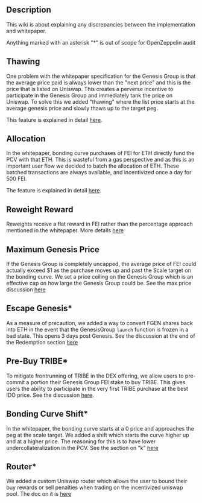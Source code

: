## Description
This wiki is about explaining any discrepancies between the implementation and whitepaper.

Anything marked with an asterisk "*" is out of scope for OpenZeppelin audit

## Thawing
One problem with the whitepaper specification for the Genesis Group is that the average price paid is always lower than the "next price" and this is the price that is listed on Uniswap. This creates a perverse incentive to participate in the Genesis Group and immediately tank the price on Uniswap. To solve this we added "thawing" where the list price starts at the average genesis price and slowly thaws up to the target peg. 

This feature is explained in detail [here](https://github.com/fei-protocol/fei-protocol-core/wiki/BondingCurveOracle).

## Allocation
In the whitepaper, bonding curve purchases of FEI for ETH directly fund the PCV with that ETH. This is wasteful from a gas perspective and as this is an important user flow we decided to batch the allocation of ETH. These batched transactions are always available, and incentivized once a day for 500 FEI.

The feature is explained in detail [here](https://github.com/fei-protocol/fei-protocol-core/wiki/BondingCurve).

## Reweight Reward
Reweights receive a flat reward in FEI rather than the percentage approach mentioned in the whitepaper. More details [here](https://github.com/fei-protocol/fei-protocol-core/wiki/EthUniswapPCVController)

## Maximum Genesis Price
If the Genesis Group is completely uncapped, the average price of FEI could actually exceed $1 as the purchase moves up and past the Scale target on the bonding curve. We set a price ceiling on the Genesis Group which is an effective cap on how large the Genesis Group could be. See the max price discussion [here](https://github.com/fei-protocol/fei-protocol-core/wiki/GenesisGroup)

## Escape Genesis*
As a measure of precaution, we added a way to convert FGEN shares back into ETH in the event that the GenesisGroup `launch` function is frozen in a bad state. This opens 3 days post Genesis. See the discussion at the end of the Redemption section [here](https://github.com/fei-protocol/fei-protocol-core/wiki/GenesisGroup)

## Pre-Buy TRIBE*
To mitigate frontrunning of TRIBE in the DEX offering, we allow users to pre-commit a portion their Genesis Group FEI stake to buy TRIBE. This gives users the ability to participate in the very first TRIBE purchase at the best IDO price. See the discussion [here](https://github.com/fei-protocol/fei-protocol-core/wiki/GenesisGroup).

## Bonding Curve Shift*
In the whitepaper, the bonding curve starts at a 0 price and approaches the peg at the scale target. We added a shift which starts the curve higher up and at a higher price. The reasoning for this is to have lower undercollateralization in the PCV. See the section on "k" [here](https://github.com/fei-protocol/fei-protocol-core/wiki/EthBondingCurve)

## Router*
We added a custom Uniswap router which allows the user to bound their buy rewards or sell penalties when trading on the incentivized uniswap pool. The doc on it is [here](https://github.com/fei-protocol/fei-protocol-core/wiki/FeiRouter)


